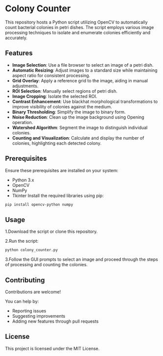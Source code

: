 # Colony Counter
This repository hosts a Python script utilizing OpenCV to automatically count bacterial colonies in petri dishes. The script employs various image processing techniques to isolate and enumerate colonies efficiently and accurately.

## Features
- **Image Selection**: Use a file browser to select an image of a petri dish.
- **Automatic Resizing**: Adjust images to a standard size while maintaining aspect ratio for consistent processing.
- **Grid Overlay**: Apply a reference grid to the image, aiding in manual adjustments.
- **ROI Selection**: Manually select regions of petri dish.
- **Image Cropping**: Isolate the selected ROI.
- **Contrast Enhancement**: Use blackhat morphological transformations to improve visibility of colonies against the medium.
- **Binary Thresholding**: Simplify the image to binary form.
- **Noise Reduction**: Clean up the image background using Opening operation.
- **Watershed Algorithm**: Segment the image to distinguish individual colonies.
- **Counting and Visualization**: Calculate and display the number of colonies, highlighting each detected colony.

## Prerequisites
Ensure these prerequisites are installed on your system:

- Python 3.x
- OpenCV
- NumPy
- Tkinter
Install the required libraries using pip:

```bash
pip install opencv-python numpy
```

## Usage
1.Download the script or clone this repository.

2.Run the script:

```bash
python colony_counter.py
```
3.Follow the GUI prompts to select an image and proceed through the steps of processing and counting the colonies.

## Contributing
Contributions are welcome!

You can help by:

- Reporting issues
- Suggesting improvements
- Adding new features through pull requests

## License
This project is licensed under the MIT License.
